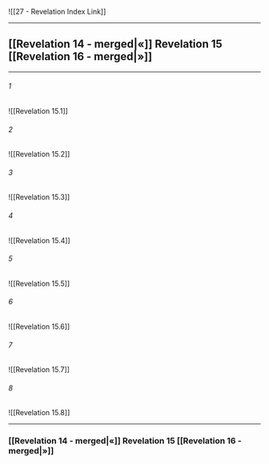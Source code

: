 ![[27 - Revelation Index Link]]

---
##  [[Revelation 14 - merged|«]] Revelation 15 [[Revelation 16 - merged|»]]

---

###### 1
![[Revelation 15.1]] 

###### 2
![[Revelation 15.2]] 

###### 3
![[Revelation 15.3]] 

###### 4
![[Revelation 15.4]]

###### 5 
![[Revelation 15.5]] 

###### 6
![[Revelation 15.6]] 

###### 7
![[Revelation 15.7]] 

###### 8
![[Revelation 15.8]] 


---
###  [[Revelation 14 - merged|«]] Revelation 15 [[Revelation 16 - merged|»]]